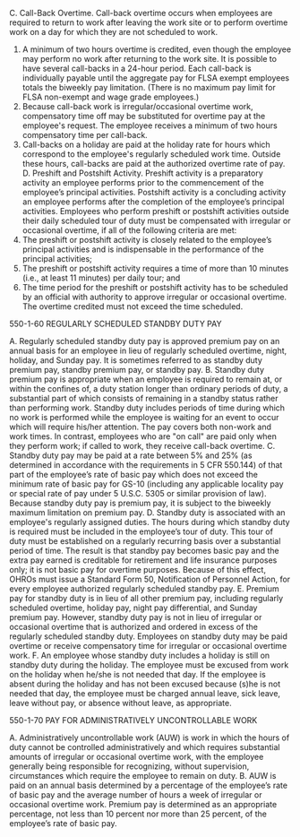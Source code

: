 
C.	Call-Back Overtime. Call-back overtime occurs when employees are required to return to work after leaving the work site or to perform overtime work on a day for which they are not scheduled to work.
1.	A minimum of two hours overtime is credited, even though the employee may perform no work after returning to the work site. It is possible to have several call-backs in a 24-hour period. Each call-back is individually payable until the aggregate pay for FLSA exempt employees totals the biweekly pay limitation. (There is no maximum pay limit for FLSA non-exempt and wage grade employees.)
2.	Because call-back work is irregular/occasional overtime work, compensatory time off may be substituted for overtime pay at the employee's request. The employee receives a minimum of two hours compensatory time per call-back.
3.	Call-backs on a holiday are paid at the holiday rate for hours which correspond to the employee's regularly scheduled work time. Outside these hours, call-backs are paid at the authorized overtime rate of pay.  
D.	Preshift and Postshift Activity. Preshift activity is a preparatory activity an employee performs prior to the commencement of the employee’s principal activities. Postshift activity is a concluding activity an employee performs after the completion of the employee’s principal activities.
Employees who perform preshift or postshift activities outside their daily scheduled tour of duty must be compensated with irregular or occasional overtime, if all of the following criteria are met:
1.	The preshift or postshift activity is closely related to the employee’s principal activities and is indispensable in the performance of the principal activities;
2.	The preshift or postshift activity requires a time of more than 10 minutes (i.e., at least 11 minutes) per daily tour; and
3.	The time period for the preshift or postshift activity has to be scheduled by an official with authority to approve irregular or occasional overtime. The overtime credited must not exceed the time scheduled.

550-1-60 	REGULARLY SCHEDULED STANDBY DUTY PAY

A.	Regularly scheduled standby duty pay is approved premium pay on an annual basis for an employee in lieu of regularly scheduled overtime, night, holiday, and Sunday pay. It is sometimes referred to as standby duty premium pay, standby premium pay, or standby pay.
B.	Standby duty premium pay is appropriate when an employee is required to remain at, or within the confines of, a duty station longer than ordinary periods of duty, a substantial part of which consists of remaining in a standby status rather than performing work. Standby duty includes periods of time during which no work is performed while the employee is waiting for an event to occur which will require his/her attention.  The pay covers both non-work and work times.  In contrast, employees who are "on call" are paid only when they perform work; if called to work, they receive call-back overtime.
C.	Standby duty pay may be paid at a rate between 5% and 25% (as determined in accordance with the requirements in 5 CFR 550.144) of that part of the employee’s rate of basic pay which does not exceed the minimum rate of basic pay for GS-10 (including any applicable locality pay or special rate of pay under 5 U.S.C. 5305 or similar provision of law). Because standby duty pay is premium pay, it is subject to the biweekly maximum limitation on premium pay. 
D.	Standby duty is associated with an employee's regularly assigned duties. The hours during which standby duty is required must be included in the employee’s tour of duty.  This tour of duty must be established on a regularly recurring basis over a substantial period of time.  The result is that standby pay becomes basic pay and the extra pay earned is creditable for retirement and life insurance purposes only; it is not basic pay for overtime purposes. Because of this effect, OHROs must issue a Standard Form 50, Notification of Personnel Action, for every employee authorized regularly scheduled standby pay.
E.	Premium pay for standby duty is in lieu of all other premium pay, including regularly scheduled overtime, holiday pay, night pay differential, and Sunday premium pay.  However, standby duty pay is not in lieu of irregular or occasional overtime that is authorized and ordered in excess of the regularly scheduled standby duty.  Employees on standby duty may be paid overtime or receive compensatory time for irregular or occasional overtime work.
F.	An employee whose standby duty includes a holiday is still on standby duty during the holiday. The employee must be excused from work on the holiday when he/she is not needed that day. If the employee is absent during the holiday and has not been excused because (s)he is not needed that day, the employee must be charged annual leave, sick leave, leave without pay, or absence without leave, as appropriate.

550-1-70 	PAY FOR ADMINISTRATIVELY UNCONTROLLABLE WORK

A.	Administratively uncontrollable work (AUW) is work in which the hours of duty cannot be controlled administratively and which requires substantial amounts of irregular or occasional overtime work, with the employee generally being responsible for recognizing, without supervision, circumstances which require the employee to remain on duty.
B.	AUW is paid on an annual basis determined by a percentage of the employee’s rate of basic pay and the average number of hours a week of irregular or occasional overtime work. Premium pay is determined as an appropriate percentage, not less than 10 percent nor more than 25 percent, of the employee’s rate of basic pay.
